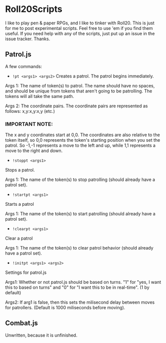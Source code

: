 # Roll20Scripts
I like to play pen &amp; paper RPGs, and I like to tinker with Roll20. This is just for me to post experimental scripts. Feel free to use 'em if you find them useful. If you need help with any of the scripts, just put up an issue in the issue tracker. Thanks.

## Patrol.js
A few commands:
- `!pt <args1> <args2>`
Creates a patrol. The patrol begins immediately.

Args 1: The name of token(s) to patrol. The name should have no spaces, and should be unique from tokens that aren't going to be patrolling. The tokens will all take the same path.

Args 2: The coordinate pairs. The coordinate pairs are represented as follows: x,y:x,y:x,y (etc.)

### IMPORTANT NOTE:

The x and y coordinates start at 0,0. The coordinates are also relative to the token itself, so 0,0 represents the token's starting position when you set the patrol. So -1,-1 represents a move to the left and up, while 1,1 represents a move to the right and down.

- `!stoppt <args1>`

Stops a patrol.

Args 1: The name of the token(s) to stop patrolling (should already have a patrol set).

- `!startpt <args1>`

Starts a patrol

Args 1: The name of the token(s) to start patrolling (should already have a patrol set).

- `!clearpt <args1>`

Clear a patrol

Args 1: The name of the token(s) to clear patrol behavior (should already have a patrol set).

- `!initpt <args1> <args2>`

Settings for patrol.js

Args1: Whether or not patrol.js should be based on turns. "1" for "yes, I want this to based on turns" and "0" for "I want this to be in real-time". (1 by default)

Args2: If arg1 is false, then this sets the milisecond delay between moves for patrollers. (Default is 1000 miliseconds before moving).
## Combat.js
Unwritten, because it is unfinished.
